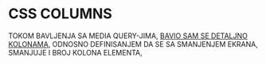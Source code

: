 # CSS COLUMNS

TOKOM BAVLJENJA SA MEDIA QUERY-JIMA, [BAVIO SAM SE DETALJNO KOLONAMA](../2.%20MEDIA%20QUERIES/5.%20USE%20CASES%20FOR%20MEDIA%20QUERIES.md#KOLONE%20%28COLUMNS%20ILI%20RUBRIKE%29), ODNOSNO DEFINISANJEM DA SE SA SMANJENJEM EKRANA, SMANJUJE I BROJ KOLONA ELEMENTA, 